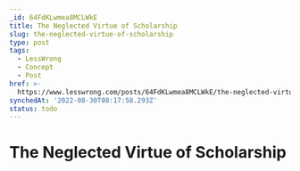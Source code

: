 ```yaml
---
_id: 64FdKLwmea8MCLWkE
title: The Neglected Virtue of Scholarship
slug: the-neglected-virtue-of-scholarship
type: post
tags:
  - LessWrong
  - Concept
  - Post
href: >-
  https://www.lesswrong.com/posts/64FdKLwmea8MCLWkE/the-neglected-virtue-of-scholarship
synchedAt: '2022-08-30T08:17:58.293Z'
status: todo
---
```


# The Neglected Virtue of Scholarship
